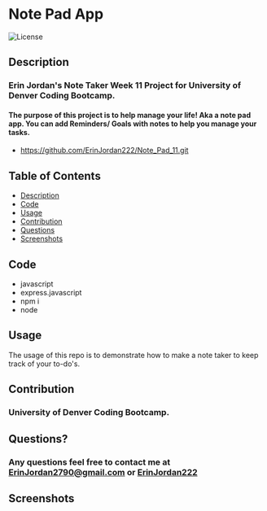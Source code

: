 # Note Pad App

 ![License](https://img.shields.io/badge/License-MIT-blue.svg)
 
## Description
### Erin Jordan's Note Taker Week 11 Project for University of Denver Coding Bootcamp. 
#### The purpose of this project is to help manage your life! Aka a note pad app. You can add Reminders/ Goals with notes to help you manage your tasks.  

* https://github.com/ErinJordan222/Note_Pad_11.git

## Table of Contents
* [Description](#description)
* [Code](#code)
* [Usage](#usage)
* [Contribution](#contribution)
* [Questions](#questions)
* [Screenshots](#screenshots)

## Code
* javascript
* express.javascript
* npm i
* node

## Usage
The usage of this repo is to demonstrate how to make a note taker to keep track of your to-do's.

## Contribution
### University of Denver Coding Bootcamp.

## Questions?
### Any questions feel free to contact me at <a href="https://erinjordan2790@gmail.com">ErinJordan2790@gmail.com</a> or <a href="https://github.com/ErinJordan222">ErinJordan222</a>

## Screenshots
